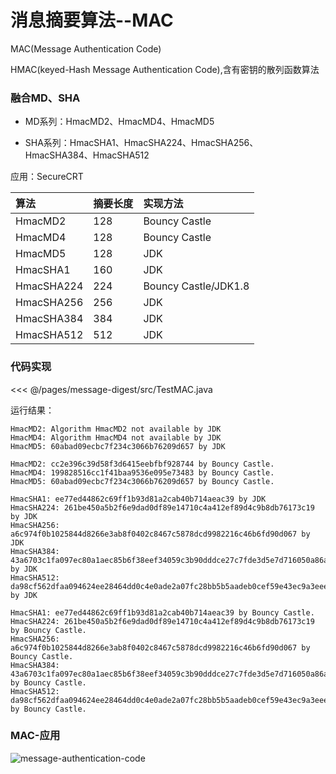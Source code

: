 # 消息摘要算法--MAC

MAC(Message Authentication Code)

HMAC(keyed-Hash Message Authentication Code),含有密钥的散列函数算法

### 融合MD、SHA

- MD系列：HmacMD2、HmacMD4、HmacMD5

- SHA系列：HmacSHA1、HmacSHA224、HmacSHA256、HmacSHA384、HmacSHA512

应用：SecureCRT

|算法|摘要长度|实现方法|
|:--|:--|:--|
|HmacMD2|128|Bouncy Castle|
|HmacMD4|128|Bouncy Castle|
|HmacMD5|128|JDK|
|HmacSHA1|160|JDK|
|HmacSHA224|224|Bouncy Castle/JDK1.8|
|HmacSHA256|256|JDK|
|HmacSHA384|384|JDK|
|HmacSHA512|512|JDK|

### 代码实现

<<< @/pages/message-digest/src/TestMAC.java

运行结果：

```
HmacMD2: Algorithm HmacMD2 not available by JDK
HmacMD4: Algorithm HmacMD4 not available by JDK
HmacMD5: 60abad09ecbc7f234c3066b76209d657 by JDK

HmacMD2: cc2e396c39d58f3d6415eebfbf928744 by Bouncy Castle.
HmacMD4: 199828516cc1f41baa9536e095e73483 by Bouncy Castle.
HmacMD5: 60abad09ecbc7f234c3066b76209d657 by Bouncy Castle.

HmacSHA1: ee77ed44862c69ff1b93d81a2cab40b714aeac39 by JDK
HmacSHA224: 261be450a5b2f6e9dad0df89e14710c4a412ef89d4c9b8db76173c19 by JDK
HmacSHA256: a6c974f0b1025844d8266e3ab8f0402c8467c5878dcd9982216c46b6fd90d067 by JDK
HmacSHA384: 43a6703c1fa097ec80a1aec85b6f38eef34059c3b90dddce27c7fde3d5e7d716050a86aa09275b52c9378eb819774a32 by JDK
HmacSHA512: da98cf562dfaa094624ee28464dd0c4e0ade2a07fc28bb5b5aadeb0cef59e43ec9a3eeef51cf33a6e30c1611e1dc912fac3f1108db15a72e390e47579e4dad23 by JDK

HmacSHA1: ee77ed44862c69ff1b93d81a2cab40b714aeac39 by Bouncy Castle.
HmacSHA224: 261be450a5b2f6e9dad0df89e14710c4a412ef89d4c9b8db76173c19 by Bouncy Castle.
HmacSHA256: a6c974f0b1025844d8266e3ab8f0402c8467c5878dcd9982216c46b6fd90d067 by Bouncy Castle.
HmacSHA384: 43a6703c1fa097ec80a1aec85b6f38eef34059c3b90dddce27c7fde3d5e7d716050a86aa09275b52c9378eb819774a32 by Bouncy Castle.
HmacSHA512: da98cf562dfaa094624ee28464dd0c4e0ade2a07fc28bb5b5aadeb0cef59e43ec9a3eeef51cf33a6e30c1611e1dc912fac3f1108db15a72e390e47579e4dad23 by Bouncy Castle.
```

### MAC-应用

![message-authentication-code](/img/message-authentication-code.png)

